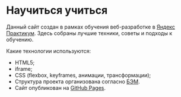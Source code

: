 # Научиться учиться

Данный сайт создан в рамках обучения веб-разработке в [Яндекс Практикум](https://praktikum.yandex.ru/web/).
Здесь собраны лучшие техники, советы и подходы к обучению.

Какие технологии используются:
* HTML5;
* iframe;
* CSS (flexbox, keyframes, анимации, трансформации);
* Структура проекта организована согласно [БЭМ](https://ru.bem.info/).
* Сайт опубликован на [GitHub Pages](https://seriouscat96.github.io/how-to-learn/).
